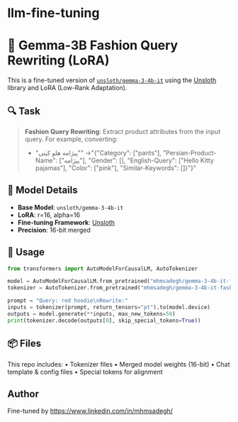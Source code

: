 # llm-fine-tuning
# 🧵 Gemma-3B Fashion Query Rewriting (LoRA)

This is a fine-tuned version of [`unsloth/gemma-3-4b-it`](https://huggingface.co/unsloth/gemma-3-4b-it) using the [Unsloth](https://github.com/unslothai/unsloth) library and LoRA (Low-Rank Adaptation).

## 🔍 Task

> **Fashion Query Rewriting**: Extract product attributes from the input query.
> For example, converting:
> - "پیژامه هلو کیتی"" →"{\"Category\": [\"pants\"], \"Persian-Product-Name\": [\"پیژامه\"], \"Gender\": [], \"English-Query\": [\"Hello Kitty pajamas\"], \"Color\": [\"pink\"], \"Similar-Keywords\": []}"}"

## 🧪 Model Details

- **Base Model**: `unsloth/gemma-3-4b-it`
- **LoRA**: r=16, alpha=16
- **Fine-tuning Framework**: [Unsloth](https://github.com/unslothai/unsloth)
- **Precision**: 16-bit merged

## 🚀 Usage

```python
from transformers import AutoModelForCausalLM, AutoTokenizer

model = AutoModelForCausalLM.from_pretrained("mhmsadegh/gemma-3-4b-it-fashion-query-rewriting")
tokenizer = AutoTokenizer.from_pretrained("mhmsadegh/gemma-3-4b-it-fashion-query-rewriting")

prompt = "Query: red hoodie\nRewrite:"
inputs = tokenizer(prompt, return_tensors="pt").to(model.device)
outputs = model.generate(**inputs, max_new_tokens=50)
print(tokenizer.decode(outputs[0], skip_special_tokens=True))‍‍‍‍‍
```

## 📦 Files

This repo includes:
	•	Tokenizer files
	•	Merged model weights (16-bit)
	•	Chat template & config files
	•	Special tokens for alignment

## Author

Fine-tuned by https://www.linkedin.com/in/mhmsadegh/

